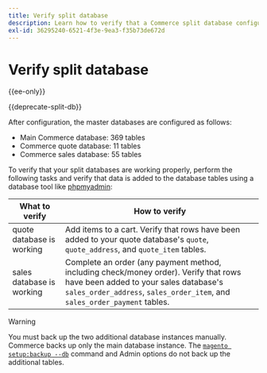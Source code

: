 ```yaml
---
title: Verify split database
description: Learn how to verify that a Commerce split database configuration is working properly.
exl-id: 36295240-6521-4f3e-9ea3-f35b73de672d
---
```

# Verify split database

{{ee-only}}

{{deprecate-split-db}}

After configuration, the master databases are configured as follows:

- Main Commerce database: 369 tables
- Commerce quote database: 11 tables
- Commerce sales database: 55 tables

To verify that your split databases are working properly, perform the following tasks and verify that data is added to the database tables using a database tool like [phpmyadmin](../../installation/prerequisites/optional-software.md#phpmyadmin):

| What to verify | How to verify |
| -------------- | ------------- |
| quote database is working | Add items to a cart. Verify that rows have been added to your quote database's `quote`, `quote_address`, and `quote_item` tables. |
| sales database is working | Complete an order (any payment method, including check/money order). Verify that rows have been added to your sales database's `sales_order_address`, `sales_order_item`, and `sales_order_payment` tables. |

>[!WARNING]
>
>You must back up the two additional database instances manually. Commerce backs up only the main database instance. The [`magento setup:backup --db`](../../installation/tutorials/backup.md) command and Admin options do not back up the additional tables.
